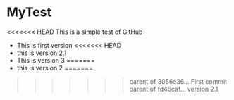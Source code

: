 # MyTest
<<<<<<< HEAD
This is a simple test of GitHub

- This is first version
<<<<<<< HEAD
- this is version 2.1
- This is version 3
=======
- this is version 2
=======
>>>>>>> parent of 3056e36... First commit
>>>>>>> parent of fd46caf... version 2.1
